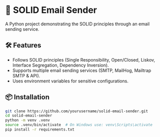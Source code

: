 # 📧 SOLID Email Sender

A Python project demonstrating the SOLID principles through an email sending service.

## 🛠 Features

- Follows SOLID principles (Single Responsibility, Open/Closed, Liskov, Interface Segregation, Dependency Inversion).
- Supports multiple email sending services (SMTP, MailHog, Mailtrap SMTP & API).
- Uses environment variables for sensitive configurations.

## 📦 Installation

```sh
git clone https://github.com/yourusername/solid-email-sender.git
cd solid-email-sender
python -m venv .venv
source .venv/bin/activate  # On Windows use: venv\Scripts\activate
pip install -r requirements.txt
